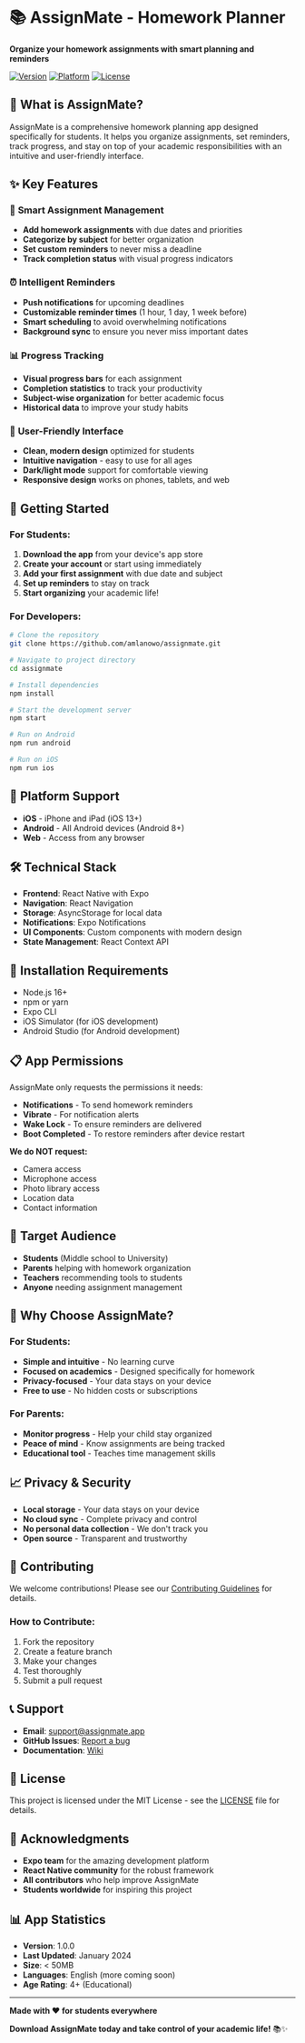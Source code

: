 # 📚 AssignMate - Homework Planner

**Organize your homework assignments with smart planning and reminders**

[![Version](https://img.shields.io/badge/version-1.0.0-blue.svg)](https://github.com/amlanowo/assignmate)
[![Platform](https://img.shields.io/badge/platform-iOS%20%7C%20Android%20%7C%20Web-lightgrey.svg)](https://github.com/amlanowo/assignmate)
[![License](https://img.shields.io/badge/license-MIT-green.svg)](https://github.com/amlanowo/assignmate/blob/main/LICENSE)

## 🎯 **What is AssignMate?**

AssignMate is a comprehensive homework planning app designed specifically for students. It helps you organize assignments, set reminders, track progress, and stay on top of your academic responsibilities with an intuitive and user-friendly interface.

## ✨ **Key Features**

### 📅 **Smart Assignment Management**
- **Add homework assignments** with due dates and priorities
- **Categorize by subject** for better organization
- **Set custom reminders** to never miss a deadline
- **Track completion status** with visual progress indicators

### ⏰ **Intelligent Reminders**
- **Push notifications** for upcoming deadlines
- **Customizable reminder times** (1 hour, 1 day, 1 week before)
- **Smart scheduling** to avoid overwhelming notifications
- **Background sync** to ensure you never miss important dates

### 📊 **Progress Tracking**
- **Visual progress bars** for each assignment
- **Completion statistics** to track your productivity
- **Subject-wise organization** for better academic focus
- **Historical data** to improve your study habits

### 🎨 **User-Friendly Interface**
- **Clean, modern design** optimized for students
- **Intuitive navigation** - easy to use for all ages
- **Dark/light mode** support for comfortable viewing
- **Responsive design** works on phones, tablets, and web

## 🚀 **Getting Started**

### **For Students:**
1. **Download the app** from your device's app store
2. **Create your account** or start using immediately
3. **Add your first assignment** with due date and subject
4. **Set up reminders** to stay on track
5. **Start organizing** your academic life!

### **For Developers:**
```bash
# Clone the repository
git clone https://github.com/amlanowo/assignmate.git

# Navigate to project directory
cd assignmate

# Install dependencies
npm install

# Start the development server
npm start

# Run on Android
npm run android

# Run on iOS
npm run ios
```

## 📱 **Platform Support**

- **iOS** - iPhone and iPad (iOS 13+)
- **Android** - All Android devices (Android 8+)
- **Web** - Access from any browser

## 🛠 **Technical Stack**

- **Frontend**: React Native with Expo
- **Navigation**: React Navigation
- **Storage**: AsyncStorage for local data
- **Notifications**: Expo Notifications
- **UI Components**: Custom components with modern design
- **State Management**: React Context API

## 🔧 **Installation Requirements**

- Node.js 16+ 
- npm or yarn
- Expo CLI
- iOS Simulator (for iOS development)
- Android Studio (for Android development)

## 📋 **App Permissions**

AssignMate only requests the permissions it needs:

- **Notifications** - To send homework reminders
- **Vibrate** - For notification alerts
- **Wake Lock** - To ensure reminders are delivered
- **Boot Completed** - To restore reminders after device restart

**We do NOT request:**
- Camera access
- Microphone access
- Photo library access
- Location data
- Contact information

## 🎯 **Target Audience**

- **Students** (Middle school to University)
- **Parents** helping with homework organization
- **Teachers** recommending tools to students
- **Anyone** needing assignment management

## 🌟 **Why Choose AssignMate?**

### **For Students:**
- **Simple and intuitive** - No learning curve
- **Focused on academics** - Designed specifically for homework
- **Privacy-focused** - Your data stays on your device
- **Free to use** - No hidden costs or subscriptions

### **For Parents:**
- **Monitor progress** - Help your child stay organized
- **Peace of mind** - Know assignments are being tracked
- **Educational tool** - Teaches time management skills

## 📈 **Privacy & Security**

- **Local storage** - Your data stays on your device
- **No cloud sync** - Complete privacy and control
- **No personal data collection** - We don't track you
- **Open source** - Transparent and trustworthy

## 🤝 **Contributing**

We welcome contributions! Please see our [Contributing Guidelines](CONTRIBUTING.md) for details.

### **How to Contribute:**
1. Fork the repository
2. Create a feature branch
3. Make your changes
4. Test thoroughly
5. Submit a pull request

## 📞 **Support**

- **Email**: support@assignmate.app
- **GitHub Issues**: [Report a bug](https://github.com/amlanowo/assignmate/issues)
- **Documentation**: [Wiki](https://github.com/amlanowo/assignmate/wiki)

## 📄 **License**

This project is licensed under the MIT License - see the [LICENSE](LICENSE) file for details.

## 🙏 **Acknowledgments**

- **Expo team** for the amazing development platform
- **React Native community** for the robust framework
- **All contributors** who help improve AssignMate
- **Students worldwide** for inspiring this project

## 📊 **App Statistics**

- **Version**: 1.0.0
- **Last Updated**: January 2024
- **Size**: < 50MB
- **Languages**: English (more coming soon)
- **Age Rating**: 4+ (Educational)

---

**Made with ❤️ for students everywhere**

**Download AssignMate today and take control of your academic life!** 📚✨
